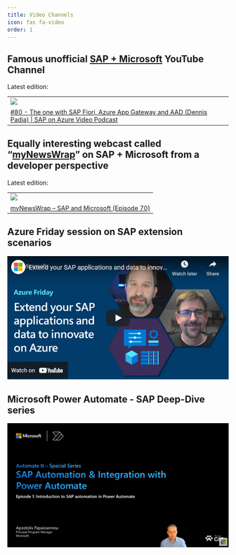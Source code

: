 ```yaml
---
title: Video Channels
icon: fas fa-video
order: 1
---
```


## Famous unofficial [SAP + Microsoft](https://www.youtube.com/c/SAPonAzure) YouTube Channel

Latest edition:

<!-- YOUTUBESOA:START --><table><tr><td><a href="https://www.youtube.com/watch?v=EpGL9uwuOes"><img width="100%" src="https://i.ytimg.com/vi/EpGL9uwuOes/mqdefault.jpg"></a></td></tr><tr>
<td><a href="https://www.youtube.com/watch?v=EpGL9uwuOes">#80 - The one with SAP Fiori, Azure App Gateway and AAD &lpar;Dennis Padia&rpar; | SAP on Azure Video Podcast</a></td></tr></table><!-- YOUTUBESOA:END -->

## Equally interesting webcast called “[myNewsWrap](https://www.youtube.com/playlist?list=PLmZLSvJAm8Fb3S4T9JWgwm0klLI8uc-ka)” on SAP + Microsoft from a developer perspective

Latest edition:

<!-- YOUTUBEMNW:START --><table><tr><td><a href="https://www.youtube.com/watch?v=R8qhSLMt0_8"><img width="100%" src="https://i.ytimg.com/vi/R8qhSLMt0_8/mqdefault.jpg"></a></td></tr><tr>
<td><a href="https://www.youtube.com/watch?v=R8qhSLMt0_8">myNewsWrap – SAP and Microsoft &lpar;Episode 70&rpar;</a></td></tr></table><!-- YOUTUBEMNW:END -->

## Azure Friday session on SAP extension scenarios

[![Watch the video](https://raw.githubusercontent.com/MartinPankraz/ninja-unicorn/main/img/azure-friday-placeholder.png)](https://youtu.be/72kbjv0GJAY)

## Microsoft Power Automate - SAP Deep-Dive series

[![Watch the video](https://raw.githubusercontent.com/MartinPankraz/ninja-unicorn/main/img/power-platform-sap-series.png)](https://www.youtube.com/playlist?list=PLi9EhCY4z99W9D8zAMd0Ej5kNOI_4mfkC)
